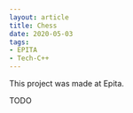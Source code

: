 ```yaml
---
layout: article
title: Chess
date: 2020-05-03
tags:
- EPITA
- Tech-C++
---
```


This project was made at Epita.

TODO

